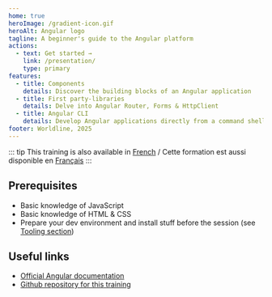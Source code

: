 ```yaml
---
home: true
heroImage: /gradient-icon.gif
heroAlt: Angular logo
tagline: A beginner's guide to the Angular platform
actions: 
  - text: Get started →
    link: /presentation/
    type: primary
features:
  - title: Components
    details: Discover the building blocks of an Angular application
  - title: First party-libraries
    details: Delve into Angular Router, Forms & HttpClient
  - title: Angular CLI
    details: Develop Angular applications directly from a command shell
footer: Worldline, 2025
---
```


::: tip
This training is also available in [French](fr/) / Cette formation est aussi disponible en [Français](fr/)
:::

## Prerequisites

- Basic knowledge of JavaScript
- Basic knowledge of HTML & CSS
- Prepare your dev environment and install stuff before the session (see [Tooling section](tooling))

## Useful links

- [Official Angular documentation](https://angular.dev/overview)
- [Github repository for this training](https://github.com/worldline/angular-training)

